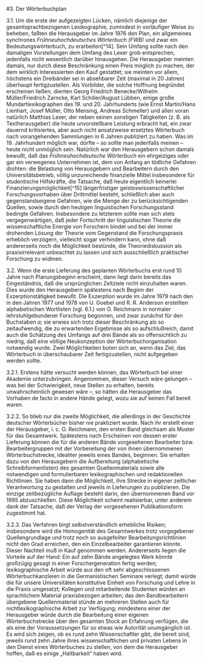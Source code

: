 #3\. Der Wörterbuchplan

3.1\. Um die erste der aufgezeigten Lücken, nämlich diejenige der gesamtsprachbezogenen Lexikographie, zumindest in vorläufiger Weise zu beheben, faßten die Herausgeber im Jahre 1976 den Plan, ein allgemeines synchrones _Frühneuhochdeutsches Wörterbuch (FWB)_ und zwar ein Bedeutungswörterbuch, zu erarbeiten[^14]\. Sein Umfang sollte nach den damaligen Vorstellungen dem Umfang des Lexer grob entsprechen, jedenfalls nicht wesentlich darüber hinausgehen. Die Herausgeber meinten damals, nur durch diese Beschränkung einen Preis möglich zu machen, der dem wirklich Interessierten den Kauf gestattet; sie meinten vor allem, höchstens ein Dreibänder sei in absehbarer Zeit (maximal in 20 Jahren) überhaupt fertigzustellen. Als Vorbilder, die solche Hoffnung begründet erscheinen ließen, dienten Georg Friedrich Benecke/Wilhelm Müller/Friedrich Zarncke, Karl Schiller/August Lübben, einige große Mundartlexikographen des 19\. und 20\. Jahrhunderts (wie Ernst Martin/Hans Lienhart, Josef Müller, Otto Mensing, Andreas Schmeller) und allen voran natürlich Matthias Lexer, der neben seinen sonstigen Tätigkeiten (z. B. als Textherausgeber) die heute unvorstellbare Leistung erbracht hat, ein zwar dauernd kritisiertes, aber auch nicht ansatzweise ersetztes Wörterbuch nach vorangehenden Sammlungen in 6 Jahren publiziert zu haben. Was im 19\. Jahrhundert möglich war, dürfte – so sollte man jedenfalls meinen – heute nicht unmöglich sein. Natürlich war den Herausgebern schon damals bewußt, daß das _Frühneuhochdeutsche Wörterbuch_ ein ehrgeiziges oder gar ein verwegenes Unternehmen ist, dem von Anfang an tödliche Gefahren drohten: die Belastung von Herausgebern und Bearbeitern durch den Universitätsbetrieb, völlig unzureichende finanzielle Mittel insbesondere für studentische Hilfskräfte, die Tatsache, daß heute eigentlich keinerlei Finanzierungsmöglichkeit[^15] längerfristiger geisteswissenschaftlicher Forschungsvorhaben über Drittmittel besteht, schließlich aber auch gegenstandseigene Gefahren, wie die Menge der zu berücksichtigenden Quellen, sowie durch den heutigen linguistischen Forschungsstand bedingte Gefahren. Insbesondere zu letzterem sollte man sich stets vergegenwärtigen, daß jeder Fortschritt der linguistischen Theorie die wissenschaftliche Energie von Forschern bindet und bei der immer drohenden Lösung der Theorie vom Gegenstand die Forschungspraxis erheblich verzögern, vielleicht sogar verhindern kann, ohne daß andererseits noch die Möglichkeit bestünde, die Theoriediskussion als praxisirrelevant unbeachtet zu lassen und sich ausschließlich praktischer Forschung zu widmen.

3.2\. Wenn die erste Lieferung des geplanten Wörterbuchs erst rund 10 Jahre nach Planungsbeginn erscheint, dann liegt darin bereits das Eingeständnis, daß die ursprünglichen Zeitziele nicht einzuhalten waren. Dies wurde den Herausgebern spätestens nach Beginn der Exzerptionstätigkeit bewußt. Die Exzerption wurde im Jahre 1979 nach den in den Jahren 1977 und 1978 von U. Goebel und R. R. Anderson erstellten alphabetischen Wortlisten (vgl. 6.1.) von O. Reichmann in normaler lehrstuhlgebundener Forschung begonnen, und zwar zunächst für den Buchstaben _a;_ sie erwies sich trotz dieser Beschränkung als so zeitaufwendig, die zu erwartenden Ergebnisse als so aufschlußreich, damit auch die Schätzung des Umfangs auf drei Bände als so offensichtlich zu niedrig, daß eine völlige Neukonzeption der Wörterbuchorganisation notwendig wurde. Zwei Möglichkeiten boten sich an, wenn das Ziel, das Wörterbuch in überschaubarer Zeit fertigzustellen, nicht aufgegeben werden sollte.

3.2.1\. Erstens hätte versucht werden können, das Wörterbuch bei einer Akademie unterzubringen. Angenommen, dieser Versuch wäre gelungen – was bei der Schwierigkeit, neue Stellen zu erhalten, bereits unwahrscheinlich gewesen wäre –, so hätten die Herausgeber das Vorhaben de facto in andere Hände gelegt, wozu sie auf keinen Fall bereit waren.

3.2.2\. So blieb nur die zweite Möglichkeit, die allerdings in der Geschichte deutscher Wörterbücher bisher nie praktiziert wurde. Nach ihr erstellt einer der Herausgeber, i. c. O. Reichmann, den ersten Band gleichsam als Muster für das Gesamtwerk. Spätestens nach Erscheinen von dessen erster Lieferung können die für die anderen Bände vorgesehenen Bearbeiter bzw. Bearbeitergruppen mit der Vorbereitung der von ihnen übernommenen Wörterbuchstrecke, idealiter jeweils eines Bandes, beginnen. Sie erhalten dazu von den Herausgebern die Aufbereitung (alphabetische Schreibformenlisten) des gesamten Quellenmaterials sowie alle notwendigen und formulierbaren lexikographischen und redaktionellen Richtlinien. Sie haben dann die Möglichkeit, ihre Strecke in eigener zeitlicher Verantwortung zu gestalten und jeweils in Lieferungen zu publizieren. Die einzige zeitbezügliche Auflage besteht darin, den übernommenen Band vor 1995 abzuschließen. Diese Möglichkeit scheint realisierbar, unter anderem dank der Tatsache, daß der Verlag der vorgesehenen Publikationsform zugestimmt hat.

3.2.3\. Das Verfahren birgt selbstverständlich erhebliche Risiken; insbesondere wird die Homogenität des Gesamtwerkes trotz vorgegebener Quellengrundlage und trotz noch so ausgefeilter Bearbeitungsrichtlinien nicht den Grad erreichen, den ein Einzelbearbeiter garantieren könnte. Dieser Nachteil muß in Kauf genommen werden. Andererseits liegen die Vorteile auf der Hand: Ein auf zehn Bände angelegtes Werk könnte großzügig gesagt in einer Forschergeneration fertig werden; lexikographische Arbeit würde aus den oft sehr abgeschlossenen Wörterbuchkanzleien in die Germanistischen Seminare verlegt; damit würde die für unsere Universitäten konstitutive Einheit von Forschung und Lehre in die Praxis umgesetzt; Kollegen und mitarbeitende Studenten würden an sprachlichem Material praxisbezogen arbeiten; das den Bandbearbeitern übergebene Quellenmaterial stünde an mehreren Stellen auch für nichtlexikographische Arbeit zur Verfügung; mindestens einer der Herausgeber würde durch die Bearbeitung einer eigenen Wörterbuchstrecke über den gesamten Stock an Erfahrung verfügen, die als eine der Voraussetzungen für so etwas wie Autorität unumgänglich ist. Es wird sich zeigen, ob es rund zehn Wissenschaftler gibt, die bereit sind, jeweils rund zehn Jahre ihres wissenschaftlichen und privaten Lebens in den Dienst eines Wörterbuches zu stellen, von dem die Herausgeber hoffen, daß es einige „Haltbarkeit“ haben wird.
